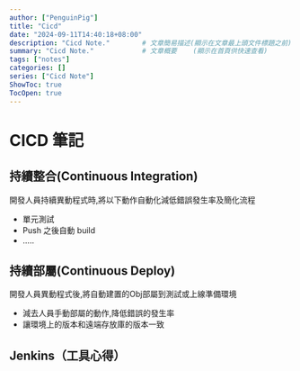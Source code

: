 ```yaml
---
author: ["PenguinPig"]
title: "Cicd"
date: "2024-09-11T14:40:18+08:00"
description: "Cicd Note."        # 文章簡易描述(顯示在文章最上頭文件標題之前)
summary: "Cicd Note."            # 文章概要    (顯示在首頁供快速查看)
tags: ["notes"]
categories: []
series: ["Cicd Note"]
ShowToc: true
TocOpen: true
---
```


# CICD 筆記

## 持續整合(Continuous Integration)

開發人員持續異動程式時,將以下動作自動化減低錯誤發生率及簡化流程

+ 單元測試
+ Push 之後自動 build
+ .....

## 持續部屬(Continuous Deploy)

開發人員異動程式後,將自動建置的Obj部屬到測試或上線準備環境

+ 減去人員手動部屬的動作,降低錯誤的發生率
+ 讓環境上的版本和遠端存放庫的版本一致

## Jenkins（工具心得）
